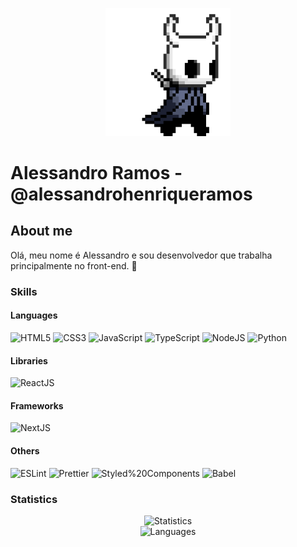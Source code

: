 <p align="center">
  <img src="https://raw.githubusercontent.com/TanZng/TanZng/master/assets/hollor_knight3.gif" width="200"/>
</p>

# Alessandro Ramos - @alessandrohenriqueramos

## About me

Olá, meu nome é Alessandro e sou desenvolvedor que trabalha principalmente no front-end. 👋

### Skills

#### Languages

<img src="https://img.shields.io/badge/HTML5-FA580C" alt="HTML5"/>
<img src="https://img.shields.io/badge/CSS3-173FF2" alt="CSS3"/> 
<img src="https://img.shields.io/badge/JavaScript-ffc742" alt="JavaScript"/>
<img src="https://img.shields.io/badge/TypeScript-1C7FEA" alt="TypeScript"/> 
<img src="https://img.shields.io/badge/NodeJS-83CD29" alt="NodeJS"/>
<img src="https://img.shields.io/badge/Python-04721A" alt="Python"/>

#### Libraries

<img src="https://img.shields.io/badge/ReactJS-4CDAFE" alt="ReactJS"/>

#### Frameworks

<img src="https://img.shields.io/badge/NextJS-202020" alt="NextJS"/>

#### Others

<img src="https://img.shields.io/badge/ESLint-4B32C3" alt="ESLint"/> 
<img src="https://img.shields.io/badge/Prettier-56B3B4" alt="Prettier"/> 
<img src="https://img.shields.io/badge/Styled%20Components-E07F88" alt="Styled%20Components"/> 
<img src="https://img.shields.io/badge/Babel-ffc742" alt="Babel"/>

### Statistics

<p align="center">

  <img src="https://github-readme-stats.vercel.app/api?username=alessandrohenriqueramos&show_icons=true&theme=dracula" alt="Statistics" />

  <br />

  <img src="https://github-readme-stats.vercel.app/api/top-langs/?username=alessandrohenriqueramos&layout=compact" alt="Languages" />

</p>
